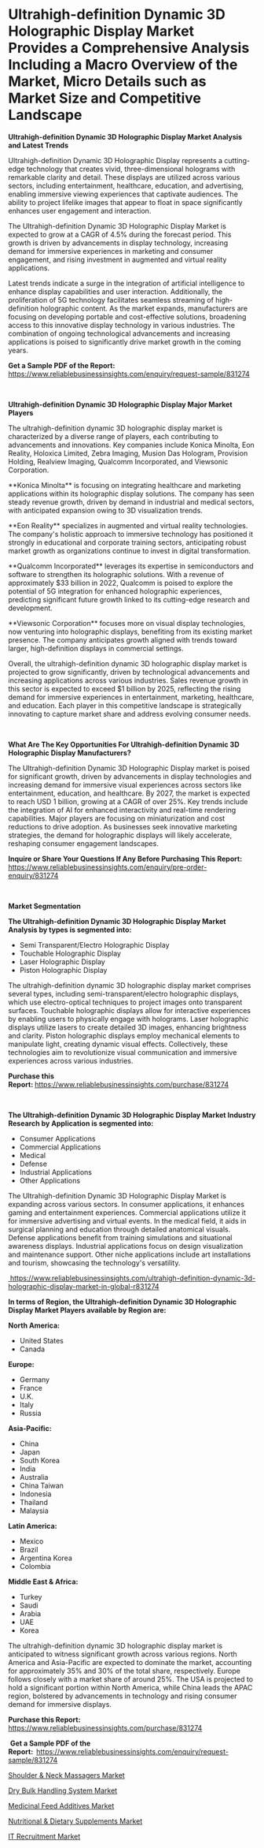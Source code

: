 <p><h1>Ultrahigh-definition Dynamic 3D Holographic Display Market Provides a Comprehensive Analysis Including a Macro Overview of the Market, Micro Details such as Market Size and Competitive Landscape</h1></p><p><strong>Ultrahigh-definition Dynamic 3D Holographic Display Market Analysis and Latest Trends</strong></p>
<p><p>Ultrahigh-definition Dynamic 3D Holographic Display represents a cutting-edge technology that creates vivid, three-dimensional holograms with remarkable clarity and detail. These displays are utilized across various sectors, including entertainment, healthcare, education, and advertising, enabling immersive viewing experiences that captivate audiences. The ability to project lifelike images that appear to float in space significantly enhances user engagement and interaction.</p><p>The Ultrahigh-definition Dynamic 3D Holographic Display Market is expected to grow at a CAGR of 4.5% during the forecast period. This growth is driven by advancements in display technology, increasing demand for immersive experiences in marketing and consumer engagement, and rising investment in augmented and virtual reality applications. </p><p>Latest trends indicate a surge in the integration of artificial intelligence to enhance display capabilities and user interaction. Additionally, the proliferation of 5G technology facilitates seamless streaming of high-definition holographic content. As the market expands, manufacturers are focusing on developing portable and cost-effective solutions, broadening access to this innovative display technology in various industries. The combination of ongoing technological advancements and increasing applications is poised to significantly drive market growth in the coming years.</p></p>
<p><strong>Get a Sample PDF of the Report:&nbsp;</strong> <a href="https://www.reliablebusinessinsights.com/enquiry/request-sample/831274?utm_campaign=1091&utm_medium=2&utm_source=Github&utm_content=ia&utm_term=08102024&utm_id=ultrahigh-definition-dynamic-3d-holographic-display">https://www.reliablebusinessinsights.com/enquiry/request-sample/831274</a></p>
<p>&nbsp;</p>
<p><strong>Ultrahigh-definition Dynamic 3D Holographic Display Major Market Players</strong></p>
<p><p>The ultrahigh-definition dynamic 3D holographic display market is characterized by a diverse range of players, each contributing to advancements and innovations. Key companies include Konica Minolta, Eon Reality, Holoxica Limited, Zebra Imaging, Musion Das Hologram, Provision Holding, Realview Imaging, Qualcomm Incorporated, and Viewsonic Corporation.</p><p>**Konica Minolta** is focusing on integrating healthcare and marketing applications within its holographic display solutions. The company has seen steady revenue growth, driven by demand in industrial and medical sectors, with anticipated expansion owing to 3D visualization trends.</p><p>**Eon Reality** specializes in augmented and virtual reality technologies. The company's holistic approach to immersive technology has positioned it strongly in educational and corporate training sectors, anticipating robust market growth as organizations continue to invest in digital transformation.</p><p>**Qualcomm Incorporated** leverages its expertise in semiconductors and software to strengthen its holographic solutions. With a revenue of approximately $33 billion in 2022, Qualcomm is poised to explore the potential of 5G integration for enhanced holographic experiences, predicting significant future growth linked to its cutting-edge research and development.</p><p>**Viewsonic Corporation** focuses more on visual display technologies, now venturing into holographic displays, benefiting from its existing market presence. The company anticipates growth aligned with trends toward larger, high-definition displays in commercial settings.</p><p>Overall, the ultrahigh-definition dynamic 3D holographic display market is projected to grow significantly, driven by technological advancements and increasing applications across various industries. Sales revenue growth in this sector is expected to exceed $1 billion by 2025, reflecting the rising demand for immersive experiences in entertainment, marketing, healthcare, and education. Each player in this competitive landscape is strategically innovating to capture market share and address evolving consumer needs.</p></p>
<p>&nbsp;</p>
<p><strong>What Are The Key Opportunities For Ultrahigh-definition Dynamic 3D Holographic Display Manufacturers?</strong></p>
<p><p>The Ultrahigh-definition Dynamic 3D Holographic Display market is poised for significant growth, driven by advancements in display technologies and increasing demand for immersive visual experiences across sectors like entertainment, education, and healthcare. By 2027, the market is expected to reach USD 1 billion, growing at a CAGR of over 25%. Key trends include the integration of AI for enhanced interactivity and real-time rendering capabilities. Major players are focusing on miniaturization and cost reductions to drive adoption. As businesses seek innovative marketing strategies, the demand for holographic displays will likely accelerate, reshaping consumer engagement landscapes.</p></p>
<p><strong>Inquire or Share Your Questions If Any Before Purchasing This Report:</strong> <a href="https://www.reliablebusinessinsights.com/enquiry/pre-order-enquiry/831274?utm_campaign=1091&utm_medium=2&utm_source=Github&utm_content=ia&utm_term=08102024&utm_id=ultrahigh-definition-dynamic-3d-holographic-display">https://www.reliablebusinessinsights.com/enquiry/pre-order-enquiry/831274</a></p>
<p>&nbsp;</p>
<p><strong>Market Segmentation</strong></p>
<p><strong>The Ultrahigh-definition Dynamic 3D Holographic Display Market Analysis by types is segmented into:</strong></p>
<p><ul><li>Semi Transparent/Electro Holographic Display</li><li>Touchable Holographic Display</li><li>Laser Holographic Display</li><li>Piston Holographic Display</li></ul></p>
<p><p>The ultrahigh-definition dynamic 3D holographic display market comprises several types, including semi-transparent/electro holographic displays, which use electro-optical techniques to project images onto transparent surfaces. Touchable holographic displays allow for interactive experiences by enabling users to physically engage with holograms. Laser holographic displays utilize lasers to create detailed 3D images, enhancing brightness and clarity. Piston holographic displays employ mechanical elements to manipulate light, creating dynamic visual effects. Collectively, these technologies aim to revolutionize visual communication and immersive experiences across various industries.</p></p>
<p><strong>Purchase this Report:&nbsp;</strong><a href="https://www.reliablebusinessinsights.com/purchase/831274?utm_campaign=1091&utm_medium=2&utm_source=Github&utm_content=ia&utm_term=08102024&utm_id=ultrahigh-definition-dynamic-3d-holographic-display">https://www.reliablebusinessinsights.com/purchase/831274</a></p>
<p>&nbsp;</p>
<p><strong>The Ultrahigh-definition Dynamic 3D Holographic Display Market Industry Research by Application is segmented into:</strong></p>
<p><ul><li>Consumer Applications</li><li>Commercial Applications</li><li>Medical</li><li>Defense</li><li>Industrial Applications</li><li>Other Applications</li></ul></p>
<p><p>The Ultrahigh-definition Dynamic 3D Holographic Display Market is expanding across various sectors. In consumer applications, it enhances gaming and entertainment experiences. Commercial applications utilize it for immersive advertising and virtual events. In the medical field, it aids in surgical planning and education through detailed anatomical visuals. Defense applications benefit from training simulations and situational awareness displays. Industrial applications focus on design visualization and maintenance support. Other niche applications include art installations and tourism, showcasing the technology's versatility.</p></p>
<p><a href="https://www.reliablebusinessinsights.com/ultrahigh-definition-dynamic-3d-holographic-display-market-in-global-r831274?utm_campaign=1091&utm_medium=2&utm_source=Github&utm_content=ia&utm_term=08102024&utm_id=ultrahigh-definition-dynamic-3d-holographic-display">&nbsp;https://www.reliablebusinessinsights.com/ultrahigh-definition-dynamic-3d-holographic-display-market-in-global-r831274</a></p>
<p><strong>In terms of Region, the Ultrahigh-definition Dynamic 3D Holographic Display Market Players available by Region are:</strong></p>
<p>
    <p> <strong> North America: </strong>
        <ul>
            <li>United States</li>
            <li>Canada</li>
        </ul>
        </p> 
    <p> <strong> Europe: </strong>
        <ul>
            <li>Germany</li>
            <li>France</li>
            <li>U.K.</li>
            <li>Italy</li>
            <li>Russia</li>
        </ul>
        </p> 
    <p> <strong> Asia-Pacific: </strong>
        <ul>
            <li>China</li>
            <li>Japan</li>
            <li>South Korea</li>
            <li>India</li>
            <li>Australia</li>
            <li>China Taiwan</li>
            <li>Indonesia</li>
            <li>Thailand</li>
            <li>Malaysia</li>
        </ul>
        </p> 
    <p> <strong> Latin America: </strong>
        <ul>
            <li>Mexico</li>
            <li>Brazil</li>
            <li>Argentina Korea</li>
            <li>Colombia</li>
        </ul>
        </p> 
    <p> <strong> Middle East & Africa: </strong>
        <ul>
            <li>Turkey</li>
            <li>Saudi</li>
            <li>Arabia</li>
            <li>UAE</li>
            <li>Korea</li>
        </ul>
    </p>
    </p>
<p><p>The ultrahigh-definition dynamic 3D holographic display market is anticipated to witness significant growth across various regions. North America and Asia-Pacific are expected to dominate the market, accounting for approximately 35% and 30% of the total share, respectively. Europe follows closely with a market share of around 25%. The USA is projected to hold a significant portion within North America, while China leads the APAC region, bolstered by advancements in technology and rising consumer demand for immersive displays.</p></p>
<p><strong>Purchase this Report: </strong><a href="https://www.reliablebusinessinsights.com/purchase/831274?utm_campaign=1091&utm_medium=2&utm_source=Github&utm_content=ia&utm_term=08102024&utm_id=ultrahigh-definition-dynamic-3d-holographic-display">https://www.reliablebusinessinsights.com/purchase/831274</a></p>
<p>&nbsp;<strong>Get a Sample PDF of the Report:&nbsp;&nbsp;</strong><a href="https://www.reliablebusinessinsights.com/enquiry/request-sample/831274?utm_campaign=1091&utm_medium=2&utm_source=Github&utm_content=ia&utm_term=08102024&utm_id=ultrahigh-definition-dynamic-3d-holographic-display">https://www.reliablebusinessinsights.com/enquiry/request-sample/831274</a></p>
<p><strong></strong></p>
<p><p><a href="https://github.com/holiangrbenkosr/Market-Research-Report-List-1/blob/main/shoulder-neck-massagers-market.md?utm_campaign=1091&utm_medium=2&utm_source=Github&utm_content=ia&utm_term=08102024&utm_id=ultrahigh-definition-dynamic-3d-holographic-display">Shoulder & Neck Massagers Market</a></p><p><a href="https://www.linkedin.com/pulse/strategic-market-insights-navigating-global-dry-bulk-handling-wisvc?utm_campaign=1091&utm_medium=2&utm_source=Github&utm_content=ia&utm_term=08102024&utm_id=ultrahigh-definition-dynamic-3d-holographic-display">Dry Bulk Handling System Market</a></p><p><a href="https://issuu.com/reportprime-2/docs/medicinal-feed-additives-market-siz_fd916f17d6634a?utm_campaign=1091&utm_medium=2&utm_source=Github&utm_content=ia&utm_term=08102024&utm_id=ultrahigh-definition-dynamic-3d-holographic-display">Medicinal Feed Additives Market</a></p><p><a href="https://github.com/pinesamshigoz/Market-Research-Report-List-1/blob/main/nutritional-dietary-supplements-market.md?utm_campaign=1091&utm_medium=2&utm_source=Github&utm_content=ia&utm_term=08102024&utm_id=ultrahigh-definition-dynamic-3d-holographic-display">Nutritional & Dietary Supplements Market</a></p><p><a href="https://www.linkedin.com/pulse/global-recruitment-market-trends-analysis-future-growth-prospects-3sycc?utm_campaign=1091&utm_medium=2&utm_source=Github&utm_content=ia&utm_term=08102024&utm_id=ultrahigh-definition-dynamic-3d-holographic-display">IT Recruitment Market</a></p></p>